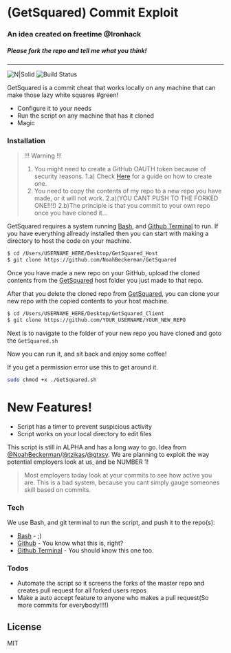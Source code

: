 # (GetSquared) Commit Exploit
### An idea created on freetime @Ironhack
##### Please fork the repo and tell me what you think!


----

![N|Solid](https://i.imgur.com/nf2ASLq.png)
![Build Status](https://api.travis-ci.com/NoahBeckerman/GetSquared.svg?branch=master)

GetSquared is a commit cheat that works locally on any machine that can make those lazy white squares #green!

  - Configure it to your needs
  - Run the script on any machine that has it cloned
  - Magic

### Installation
>!!! Warning !!!
> 1) You might need to create a GitHub OAUTH token because of security reasons.
> 1.a) Check [Here](https://help.github.com/en/articles/creating-a-personal-access-token-for-the-command-line) for a guide on how to create one.
 > 2) You need to copy the contents of my repo to a new repo you have made,
 > or it will not work.
 > 2.a)(YOU CANT PUSH TO THE FORKED ONE!!!!)
 > 2.b)The principle is that you commit to your own repo once you have cloned it...
 
 

GetSquared requires a system running [Bash], and [Github Terminal] to run.
If you have everything allready installed then you can start with making a directory to host the code on your machine.

```sh
$ cd /Users/USERNAME_HERE/Desktop/GetSquared_Host
$ git clone https://github.com/NoahBeckerman/GetSquared
```

Once you have made a new repo on your GitHub, 
upload the cloned contents from the [GetSquared] host folder you just made to that repo.

After that you delete the cloned repo from [GetSquared], you can clone your new repo with the copied contents to your host machine.

```sh
$ cd /Users/USERNAME_HERE/Desktop/GetSquared_Client
$ git clone https://github.com/YOUR_USERNAME/YOUR_NEW_REPO
```
Next is to navigate to the folder of your new repo you have cloned and goto the `GetSquared.sh`

Now you can run it, and sit back and enjoy some coffee!

If you get a permission error use this to get around it.
```sh
sudo chmod +x ./GetSquared.sh
```



# New Features!

  - Script has a timer to prevent suspicious activity
  - Script works on your local directory to edit files


This script is still in ALPHA and has a long way to go. Idea from [@NoahBeckerman]/[@tzikas]/[@gtxsy].
We are planning to exploit the way potential employers look at us, and be NUMBER 1!

> Most employers today look at your commits to see how active you are.
> This is a bad system, because you cant simply gauge someones skill based on commits.


### Tech

We use Bash, and git terminal to run the script, and push it to the repo(s):

* [Bash] - ;)
* [Github] - You know what this is, right?
* [Github Terminal] - You should know this one too.

### Todos
 - Automate the script so it screens the forks of the master repo and creates pull request for all forked users repos
 - Make a auto accept feature to anyone who makes a pull request(So more commits for everybody!!!!)

License
----
MIT

[Bash]: https://www.gnu.org/software/bash/
[Github]: https://github.com
[Github Terminal]: https://git-scm.com/downloads
[GetSquared]: https://github.com/NoahBeckerman/GetSquared
[@tzikas]: https://github.com/Tzikas
[@gtxsy]: https://github.com/gtxsy
[@NoahBeckerman]: https://github.com/NoahBeckerman